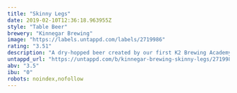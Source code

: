 ```yaml
---
title: "Skinny Legs"
date: 2019-02-10T12:36:18.963955Z
style: "Table Beer"
brewery: "Kinnegar Brewing"
image: "https://labels.untappd.com/labels/2719986"
rating: "3.51"
description: "A dry-hopped beer created by our first K2 Brewing Academy, suitable for those of us not blessed with hollow drinking legs."
untappd_url: "https://untappd.com/b/kinnegar-brewing-skinny-legs/2719986"
abv: "3.5"
ibu: "0"
robots: noindex,nofollow
---
```

